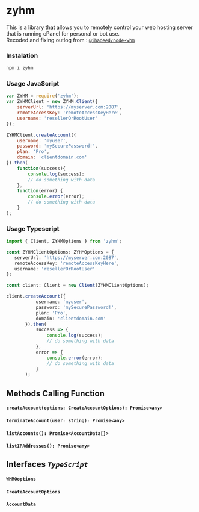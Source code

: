# zyhm

This is a library that allows you to remotely control your web hosting server that is running cPanel for personal or bot use.</br>
Recoded and fixing outlog from : [`@ihadeed/node-whm`](https://github.com/ihadeed/node-whm)


### Instalation

```bash
npm i zyhm
```

### Usage JavaScript

```javascript
var ZYHM = require('zyhm');
var ZYHMClient = new ZYHM.Client({
    serverUrl: 'https://myserver.com:2087',
    remoteAccessKey: 'remoteAccessKeyHere',
    username: 'resellerOrRootUser'
});

ZYHMClient.createAccount({
    username: 'myuser',
    password: 'mySecurePassword!',
    plan: 'Pro',
    domain: 'clientdomain.com'
}).then(
    function(success){ 
        console.log(success);
        // do something with data
    },
    function(error) {
        console.error(error);
        // do something with data
    }
);

```
### Usage Typescript
```typescript
import { Client, ZYHMOptions } from 'zyhm';

const ZYHMClientOptions: ZYHMOptions = {
   serverUrl: 'https://myserver.com:2087',
   remoteAccessKey: 'remoteAccessKeyHere',
   username: 'resellerOrRootUser'
};

const client: Client = new Client(ZYHMClientOptions);

client.createAccount({
           username: 'myuser',
           password: 'mySecurePassword!',
           plan: 'Pro',
           domain: 'clientdomain.com'
       }).then(
           success => { 
               console.log(success);
               // do something with data
           },
           error => {
               console.error(error);
               // do something with data
           }
       );
```
## Methods Calling Function

#### `createAccount(options: CreateAccountOptions): Promise<any>`
#### `terminateAccount(user: string): Promise<any>`
#### `listAccounts(): Promise<AccountData[]>`
#### `listIPAddresses(): Promise<any>`


## Interfaces _`TypeScript`_

#### `WHMOoptions`
#### `CreateAccountOptions`
#### `AccountData`

